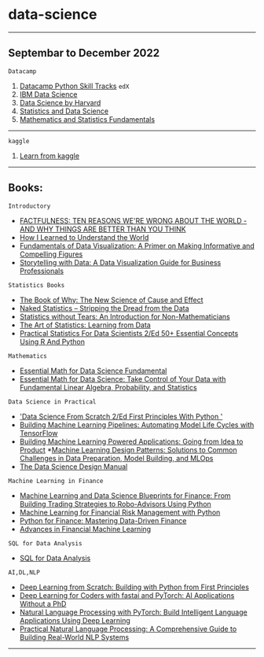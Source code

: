 # data-science
---
Septembar to December 2022 
---
`Datacamp`
1. [Datacamp Python Skill Tracks](https://app.datacamp.com/learn/skill-tracks)
`edX`
1. [IBM Data Science](t.ly/u0gY)
2. [Data Science by Harvard](tinyurl.com/2pzk39u5)
3. [Statistics and Data Science](tinyurl.com/2nanrrp7)
4. [Mathematics and Statistics Fundamentals](tinyurl.com/2luyjfae)
---

`kaggle`
1. [Learn from kaggle](https://www.kaggle.com/learn)
---
Books:
---
`Introductory`
* [FACTFULNESS: TEN REASONS WE'RE WRONG ABOUT THE WORLD - AND WHY THINGS ARE BETTER THAN YOU THINK](https://www.amazon.in/Factfulness-Reasons-Wrong-Things-Better/dp/1473637465/ref=sr_1_1?keywords=hans+rosling&qid=1662121981&sprefix=hans+ros%2Caps%2C283&sr=8-1)
* [How I Learned to Understand the World](https://www.amazon.in/gp/product/B084L8DQ85/ref=dbs_a_def_rwt_hsch_vapi_tkin_p1_i1)
* [Fundamentals of Data Visualization: A Primer on Making Informative and Compelling Figures](https://www.amazon.in/Fundamentals-Data-Visualization-Informative-Compelling-ebook/dp/B07PP4Q7PP/ref=d_reads_cwrtbar_sccl_1_27/257-1913595-0753325?pd_rd_w=50f6i&content-id=amzn1.sym.9704eff4-92d0-4a83-8219-5adade825374&pf_rd_p=9704eff4-92d0-4a83-8219-5adade825374&pf_rd_r=FZZM7MEHD5JQ65AK82T3&pd_rd_wg=3RvB2&pd_rd_r=81eaa82e-d6db-4b1c-9b8d-c1c260fa5859&pd_rd_i=B07PP4Q7PP&psc=1)
* [Storytelling with Data: A Data Visualization Guide for Business Professionals](https://www.amazon.in/Storytelling-Data-Visualization-Business-Professionals-ebook/dp/B016DHQSM2/ref=sr_1_1_sspa?crid=11M1MVLKGR2EO&keywords=story+telling+with+data&qid=1662113017&sprefix=story+telling+with+da%2Caps%2C380&sr=8-1-spons&psc=1)

`Statistics Books`
* [The Book of Why: The New Science of Cause and Effect](https://www.amazon.in/Book-Why-Science-Cause-Effect/dp/0141982411/ref=zg_bs_4149724031_sccl_6/257-1913595-0753325?pd_rd_i=0141982411&psc=1)
* [Naked Statistics – Stripping the Dread from the Data](https://www.amazon.in/dp/039334777X/ref=sspa_dk_detail_5?psc=1&pf_rd_p=2d591cad-b72c-4edb-a913-c75b0cb961d6&pf_rd_r=DR3T4M76XBR15WVT5Q0B&pd_rd_wg=n5QLK&pd_rd_w=HGnb2&content-id=amzn1.sym.2d591cad-b72c-4edb-a913-c75b0cb961d6&pd_rd_r=e9d537c4-ddaf-4ea7-85c4-da7ded1ef09a&s=books&sp_csd=d2lkZ2V0TmFtZT1zcF9kZXRhaWw&smid=A32WQAEQ623RP8&spLa=ZW5jcnlwdGVkUXVhbGlmaWVyPUFFTFJQWk1UUUxaWTgmZW5jcnlwdGVkSWQ9QTAxNjUxNTdGNUZPV1VIVkRNTDcmZW5jcnlwdGVkQWRJZD1BMDkxMDM0NUc0MFBVMUtRUExJMCZ3aWRnZXROYW1lPXNwX2RldGFpbCZhY3Rpb249Y2xpY2tSZWRpcmVjdCZkb05vdExvZ0NsaWNrPXRydWU=1)
* [Statistics without Tears: An Introduction for Non-Mathematicians](https://www.amazon.in/Statistics-without-Tears-Introduction-Non-Mathematicians/dp/0141987499/ref=pd_bxgy_img_sccl_1/257-1913595-0753325?pd_rd_w=K30K8&content-id=amzn1.sym.d68c4347-8b80-4998-9474-4671a1e32e96&pf_rd_p=d68c4347-8b80-4998-9474-4671a1e32e96&pf_rd_r=1TTW0Z4Z8925X25215W9&pd_rd_wg=0alqu&pd_rd_r=d8dd5c28-2a16-45f6-9bbb-de80572bef00&pd_rd_i=0141987499&psc=1)
* [The Art of Statistics: Learning from Data](https://www.amazon.in/Statistics-Pelican-Books-David-Spiegelhalter/dp/0241258766/ref=d_pd_sbs_sccl_3_3/257-1913595-0753325?pd_rd_w=EGZfi&content-id=amzn1.sym.b0e1d3a3-a142-4433-98ed-109915a6cd23&pf_rd_p=b0e1d3a3-a142-4433-98ed-109915a6cd23&pf_rd_r=DR3T4M76XBR15WVT5Q0B&pd_rd_wg=n5QLK&pd_rd_r=e9d537c4-ddaf-4ea7-85c4-da7ded1ef09a&pd_rd_i=0241258766&psc=1)
* [Practical Statistics For Data Scientists 2/Ed 50+ Essential Concepts Using R And Python](https://www.amazon.in/Practical-Statistics-Data-Scientists-Essential/dp/8194435005/ref=sr_1_13?crid=2HZXPXVYTB13M&keywords=data+science&qid=1662113448&sprefix=data+scienc%2Caps%2C329&sr=8-13)


`Mathematics`
* [Essential Math for Data Science Fundamental](https://www.amazon.in/Essential-Math-Data-Science-Fundamental/dp/9355422741/ref=sr_1_6?crid=2HZXPXVYTB13M&keywords=data+science&qid=1662113448&sprefix=data+scienc%2Caps%2C329&sr=8-6)
* [Essential Math for Data Science: Take Control of Your Data with Fundamental Linear Algebra, Probability, and Statistics ](https://www.amazon.in/Essential-Math-Data-Science-Fundamental/dp/9355422741/ref=sr_1_6?crid=2HZXPXVYTB13M&keywords=data+science&qid=1662113448&sprefix=data+scienc%2Caps%2C329&sr=8-6)

`Data Science in Practical`
* ['Data Science From Scratch 2/Ed First Principles With Python '](https://www.amazon.in/Data-Science-Scratch-Principles-Python/dp/9352138325/ref=pd_bxgy_img_sccl_2/257-1913595-0753325?pd_rd_w=jCh8M&content-id=amzn1.sym.d68c4347-8b80-4998-9474-4671a1e32e96&pf_rd_p=d68c4347-8b80-4998-9474-4671a1e32e96&pf_rd_r=613PQS073SC5PJQWFWK4&pd_rd_wg=yyeen&pd_rd_r=54064e61-6321-48b4-bac3-92a3b6af112d&pd_rd_i=9352138325&psc=1)
* [Building Machine Learning Pipelines: Automating Model Life Cycles with TensorFlow](https://www.amazon.in/Building-Machine-Learning-Pipelines-Automating-ebook/dp/B08CXDBWTX/ref=d_reads_cwrtbar_sccl_1_18/257-1913595-0753325?pd_rd_w=QVE0x&content-id=amzn1.sym.9704eff4-92d0-4a83-8219-5adade825374&pf_rd_p=9704eff4-92d0-4a83-8219-5adade825374&pf_rd_r=BM4A1R9RTETVK4F27MMB&pd_rd_wg=7b5PX&pd_rd_r=6f25f9ec-9fab-41cb-9274-215c156b3c91&pd_rd_i=B08CXDBWTX&psc=1)
* [Building Machine Learning Powered Applications: Going from Idea to Product](https://www.amazon.in/Building-Machine-Learning-Powered-Applications/dp/9352139615/ref=pd_bxgy_img_sccl_1/257-1913595-0753325?pd_rd_w=breQa&content-id=amzn1.sym.d68c4347-8b80-4998-9474-4671a1e32e96&pf_rd_p=d68c4347-8b80-4998-9474-4671a1e32e96&pf_rd_r=FCB6THN6SEGDH7C2537R&pd_rd_wg=9rGLf&pd_rd_r=2ca7141d-2286-480c-9ba4-8662762ed3d2&pd_rd_i=9352139615&psc=1)
*[Machine Learning Design Patterns: Solutions to Common Challenges in Data Preparation, Model Building, and MLOps](https://www.amazon.in/Machine-Learning-Design-Patterns-Preparation/dp/9385889214/ref=d_pd_sbs_sccl_3_11/257-1913595-0753325?pd_rd_w=EGZfi&content-id=amzn1.sym.b0e1d3a3-a142-4433-98ed-109915a6cd23&pf_rd_p=b0e1d3a3-a142-4433-98ed-109915a6cd23&pf_rd_r=DR3T4M76XBR15WVT5Q0B&pd_rd_wg=n5QLK&pd_rd_r=e9d537c4-ddaf-4ea7-85c4-da7ded1ef09a&pd_rd_i=9385889214&psc=1)
* [The Data Science Design Manual](https://www.amazon.in/dp/3319554433/ref=sspa_dk_detail_6?psc=1&pf_rd_p=2d591cad-b72c-4edb-a913-c75b0cb961d6&pf_rd_r=FVBZFEBNEV7E1YFTQ1E0&pd_rd_wg=ANt5h&pd_rd_w=KLDxz&content-id=amzn1.sym.2d591cad-b72c-4edb-a913-c75b0cb961d6&pd_rd_r=2e51a5be-6e0d-41c6-8e6c-a63ee774bc0a&s=books&sp_csd=d2lkZ2V0TmFtZT1zcF9kZXRhaWw&spLa=ZW5jcnlwdGVkUXVhbGlmaWVyPUFHU1lRTE80S1hVOSZlbmNyeXB0ZWRJZD1BMDU4OTA1NjNROEVVTUZNWUIyWVkmZW5jcnlwdGVkQWRJZD1BMDY2MTUwMDNVNzVOU0o1UjdLQVMmd2lkZ2V0TmFtZT1zcF9kZXRhaWwmYWN0aW9uPWNsaWNrUmVkaXJlY3QmZG9Ob3RMb2dDbGljaz10cnVl)

`Machine Learning in Finance`
* [Machine Learning and Data Science Blueprints for Finance: From Building Trading Strategies to Robo-Advisors Using Python](https://www.amazon.in/Machine-Learning-Science-Blueprints-Finance-ebook/dp/B08KKDXNV4/ref=d_reads_cwrtbar_sccl_1_19/257-1913595-0753325?pd_rd_w=aT4BH&content-id=amzn1.sym.9704eff4-92d0-4a83-8219-5adade825374&pf_rd_p=9704eff4-92d0-4a83-8219-5adade825374&pf_rd_r=7BCDKQB9MW7AYBMH0P93&pd_rd_wg=vhsr2&pd_rd_r=f7d15230-ae5d-4862-8149-ce38105a39b7&pd_rd_i=B08KKDXNV4&psc=1)
* [Machine Learning for Financial Risk Management with Python](https://www.amazon.in/Machine-Learning-Financial-Management-Python-ebook/dp/B09N9V3X36/ref=d_reads_cwrtbar_sccl_1_12/257-1913595-0753325?pd_rd_w=QVE0x&content-id=amzn1.sym.9704eff4-92d0-4a83-8219-5adade825374&pf_rd_p=9704eff4-92d0-4a83-8219-5adade825374&pf_rd_r=BM4A1R9RTETVK4F27MMB&pd_rd_wg=7b5PX&pd_rd_r=6f25f9ec-9fab-41cb-9274-215c156b3c91&pd_rd_i=B09N9V3X36&psc=1)
* [Python for Finance: Mastering Data-Driven Finance](https://www.amazon.in/Python-Finance-Mastering-Data-Driven-ebook/dp/B07L8NMW2P/ref=d_reads_cwrtbar_sccl_1_19/257-1913595-0753325?pd_rd_w=QVE0x&content-id=amzn1.sym.9704eff4-92d0-4a83-8219-5adade825374&pf_rd_p=9704eff4-92d0-4a83-8219-5adade825374&pf_rd_r=BM4A1R9RTETVK4F27MMB&pd_rd_wg=7b5PX&pd_rd_r=6f25f9ec-9fab-41cb-9274-215c156b3c91&pd_rd_i=B07L8NMW2P&psc=1)
* [Advances in Financial Machine Learning](https://www.amazon.in/Advances-Financial-Machine-Learning-Marcos-ebook/dp/B079KLDW21/ref=d_reads_cwrtbar_sccl_1_6/257-1913595-0753325?pd_rd_w=4fzYO&content-id=amzn1.sym.9704eff4-92d0-4a83-8219-5adade825374&pf_rd_p=9704eff4-92d0-4a83-8219-5adade825374&pf_rd_r=MN4DYAKJENKG4TM8QWRE&pd_rd_wg=hOU0L&pd_rd_r=75832e53-46b0-49d0-90d2-52b64ecd6a13&pd_rd_i=B079KLDW21&psc=1)

`SQL for Data Analysis`
* [SQL for Data Analysis](https://www.amazon.in/SQL-Data-Analysis-Cathy-Tanimura-ebook/dp/B09FX81BDM/ref=d_reads_cwrtbar_sccl_1_20/257-1913595-0753325?pd_rd_w=50f6i&content-id=amzn1.sym.9704eff4-92d0-4a83-8219-5adade825374&pf_rd_p=9704eff4-92d0-4a83-8219-5adade825374&pf_rd_r=FZZM7MEHD5JQ65AK82T3&pd_rd_wg=3RvB2&pd_rd_r=81eaa82e-d6db-4b1c-9b8d-c1c260fa5859&pd_rd_i=B09FX81BDM&psc=1)

`AI,DL,NLP`
* [Deep Learning from Scratch: Building with Python from First Principles ](https://www.amazon.in/Deep-Learning-Scratch-Building-Principles-ebook/dp/B07XL53Y4C/ref=d_reads_cwrtbar_sccl_1_2/257-1913595-0753325?pd_rd_w=pW5R5&content-id=amzn1.sym.9704eff4-92d0-4a83-8219-5adade825374&pf_rd_p=9704eff4-92d0-4a83-8219-5adade825374&pf_rd_r=1QCFTDKRRNPZ7C03TB03&pd_rd_wg=d9Uek&pd_rd_r=7bbba4a2-4420-4cab-9993-7b760c9e2a8f&pd_rd_i=B07XL53Y4C&psc=1)
* [Deep Learning for Coders with fastai and PyTorch: AI Applications Without a PhD](https://www.amazon.in/Deep-Learning-Coders-fastai-PyTorch-ebook/dp/B08C2KM7NR/ref=d_reads_cwrtbar_sccl_1_20/257-1913595-0753325?pd_rd_w=OKl9w&content-id=amzn1.sym.9704eff4-92d0-4a83-8219-5adade825374&pf_rd_p=9704eff4-92d0-4a83-8219-5adade825374&pf_rd_r=B7P4ZRBV37AJQ7NPWKGQ&pd_rd_wg=dQfk6&pd_rd_r=ad36c39b-cd8c-4f5c-8cfd-93d6d54295be&pd_rd_i=B08C2KM7NR&psc=1)
* [Natural Language Processing with PyTorch: Build Intelligent Language Applications Using Deep Learning](https://www.amazon.in/Natural-Language-Processing-PyTorch-Applications-ebook/dp/B07N17TMFH/ref=d_reads_cwrtbar_sccl_1_13/257-1913595-0753325?pd_rd_w=pW5R5&content-id=amzn1.sym.9704eff4-92d0-4a83-8219-5adade825374&pf_rd_p=9704eff4-92d0-4a83-8219-5adade825374&pf_rd_r=1QCFTDKRRNPZ7C03TB03&pd_rd_wg=d9Uek&pd_rd_r=7bbba4a2-4420-4cab-9993-7b760c9e2a8f&pd_rd_i=B07N17TMFH&psc=1)
* [Practical Natural Language Processing: A Comprehensive Guide to Building Real-World NLP Systems ](https://www.amazon.in/Practical-Natural-Language-Processing-Comprehensive-ebook/dp/B08BF7N3L4/ref=d_reads_cwrtbar_sccl_1_8/257-1913595-0753325?pd_rd_w=pW5R5&content-id=amzn1.sym.9704eff4-92d0-4a83-8219-5adade825374&pf_rd_p=9704eff4-92d0-4a83-8219-5adade825374&pf_rd_r=1QCFTDKRRNPZ7C03TB03&pd_rd_wg=d9Uek&pd_rd_r=7bbba4a2-4420-4cab-9993-7b760c9e2a8f&pd_rd_i=B08BF7N3L4&psc=1)
----

